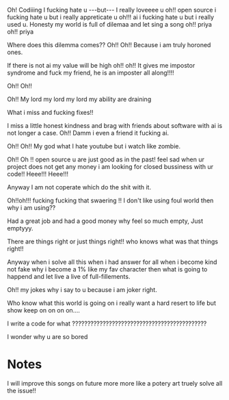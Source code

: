 Oh! Codiiing I fucking hate u ---but--- I really loveeee u
oh!! open source i fucking hate u but i really appreticate u 
oh!!! ai i fucking hate u but i really used u. 
Honesty my world is full of dilemaa and let sing a song oh!! priya oh!! priya

Where does this dilemma comes?? Oh!! Oh!! 
Because i am truly  horoned ones.

If there is not ai my value will be high oh!! oh!!
It gives me impostor syndrome and fuck my friend, he is an imposter all along!!!! 

Oh!! Oh!! 

Oh!! My lord my lord my lord my ability are draining

What i miss and fucking fixes!! 

I miss a little honest kindness and brag with friends about software with ai is not longer a case. Oh!! Damm i even a friend it fucking ai.

Oh!! Oh!! My god what I hate youtube but i watch like zombie.

Oh!! Oh !! open source u are just good as in the past! feel sad when ur project does not get any money i am looking for closed bussiness with ur code!! Heee!!! Heee!!! 

Anyway I am not coperate which do the shit with it.

Oh!!oh!!! fucking fucking that swaering !! I don't like using foul world then why i am using??

Had a great job  and had a good money why feel so much empty, Just emptyyy. 


There are things right or just things right!! who knows what was that things right!!

Anyway when i solve all this when i had answer for all when i become kind not fake why i become a 1% like my fav character then what is going to happend and 
let live a live of full-fillements. 

Oh!! my jokes why i say to u because i am joker right. 

Who know what this world is going on i really want a hard resert to life but show keep on on on on.... 


I write a code for what ????????????????????????????????????????????

I wonder why u are so bored 
# Notes
I will improve this songs on future more more like a potery art truely solve all the issue!! 
